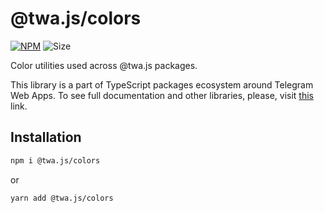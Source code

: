 # @twa.js/colors

[npm-badge]: https://img.shields.io/npm/v/@twa.js/colors?logo=npm

[npm-link]: https://npmjs.com/package/@twa.js/colors

[size-badge]: https://img.shields.io/bundlephobia/minzip/@twa.js/colors

[![NPM][npm-badge]][npm-link] 
![Size][size-badge]

Color utilities used across @twa.js packages.

This library is a part of TypeScript packages ecosystem around Telegram Web 
Apps. To see full documentation and other libraries, please, visit 
[this](https://docs.twa.dev/) link.

## Installation

```bash  
npm i @twa.js/colors
```  

or

```bash  
yarn add @twa.js/colors
```

